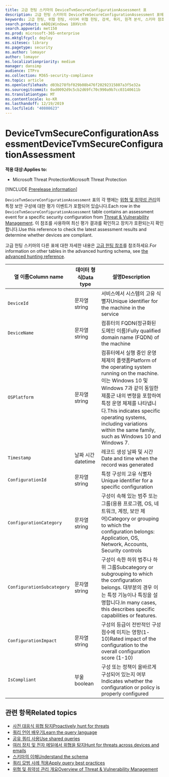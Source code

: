 ```yaml
---
title: 고급 헌팅 스키마의 DeviceTvmSecureConfigurationAssessment 표
description: 고급 헌팅 스키마의 DeviceTvmSecureConfigurationAssessment 표에서 위협 및 취약성 관리 보안 평가 이벤트에 대해 알아보세요. 이러한 이벤트는 시스템 정보, 보안 구성 세부 정보, 영향, 준수 정보를 제공합니다.
keywords: 고급 헌팅, 위협 헌팅, 사이버 위협 헌팅, 검색, 쿼리, 원격 분석, 스키마 참조, kusto, 표, 열, 데이터 형식, 설명, 위협 및 취약성 관리, TVM, 장치 관리, 보안 구성, DeviceTvmSecureConfigurationAssessment
search.product: eADQiWindows 10XVcnh
search.appverid: met150
ms.prod: microsoft-365-enterprise
ms.mktglfcycl: deploy
ms.sitesec: library
ms.pagetype: security
ms.author: lomayor
author: lomayor
ms.localizationpriority: medium
manager: dansimp
audience: ITPro
ms.collection: M365-security-compliance
ms.topic: article
ms.openlocfilehash: d03b278fbf029b08b476f20292315807a3f5e32a
ms.sourcegitcommit: 0ad0092d9c5cb2d69fc70c990a9b7cc03140611b
ms.translationtype: MT
ms.contentlocale: ko-KR
ms.lasthandoff: 12/19/2019
ms.locfileid: "40808623"
---
```

# <a name="devicetvmsecureconfigurationassessment"></a><span data-ttu-id="f878c-105">DeviceTvmSecureConfigurationAssessment</span><span class="sxs-lookup"><span data-stu-id="f878c-105">DeviceTvmSecureConfigurationAssessment</span></span>

<span data-ttu-id="f878c-106">**적용 대상:**</span><span class="sxs-lookup"><span data-stu-id="f878c-106">**Applies to:**</span></span>
- <span data-ttu-id="f878c-107">Microsoft Threat Protection</span><span class="sxs-lookup"><span data-stu-id="f878c-107">Microsoft Threat Protection</span></span>

[!INCLUDE [Prerelease information](../includes/prerelease.md)]

<span data-ttu-id="f878c-108">`DeviceTvmSecureConfigurationAssessment` 표의 각 행에는 [위협 및 취약성 관리](https://docs.microsoft.com/windows/security/threat-protection/microsoft-defender-atp/next-gen-threat-and-vuln-mgt)의 특정 보안 구성에 대한 평가 이벤트가 포함되어 있습니다.</span><span class="sxs-lookup"><span data-stu-id="f878c-108">Each row in the `DeviceTvmSecureConfigurationAssessment` table contains an assessment event for a specific security configuration from [Threat & Vulnerability Management](https://docs.microsoft.com/windows/security/threat-protection/microsoft-defender-atp/next-gen-threat-and-vuln-mgt).</span></span> <span data-ttu-id="f878c-109">이 참조를 사용하여 최신 평가 결과를 확인하고 장치가 호환되는지 확인합니다.</span><span class="sxs-lookup"><span data-stu-id="f878c-109">Use this reference to check the latest assessment results and determine whether devices are compliant.</span></span>

<span data-ttu-id="f878c-110">고급 헌팅 스키마의 다른 표에 대한 자세한 내용은 [고급 헌팅 참조](advanced-hunting-schema-tables.md)를 참조하세요.</span><span class="sxs-lookup"><span data-stu-id="f878c-110">For information on other tables in the advanced hunting schema, see [the advanced hunting reference](advanced-hunting-schema-tables.md).</span></span>

| <span data-ttu-id="f878c-111">열 이름</span><span class="sxs-lookup"><span data-stu-id="f878c-111">Column name</span></span> | <span data-ttu-id="f878c-112">데이터 형식</span><span class="sxs-lookup"><span data-stu-id="f878c-112">Data type</span></span> | <span data-ttu-id="f878c-113">설명</span><span class="sxs-lookup"><span data-stu-id="f878c-113">Description</span></span> |
|-------------|-----------|-------------|
| `DeviceId` | <span data-ttu-id="f878c-114">문자열</span><span class="sxs-lookup"><span data-stu-id="f878c-114">string</span></span> | <span data-ttu-id="f878c-115">서비스에서 시스템의 고유 식별자</span><span class="sxs-lookup"><span data-stu-id="f878c-115">Unique identifier for the machine in the service</span></span> |
| `DeviceName` | <span data-ttu-id="f878c-116">문자열</span><span class="sxs-lookup"><span data-stu-id="f878c-116">string</span></span> | <span data-ttu-id="f878c-117">컴퓨터의 FQDN(정규화된 도메인 이름)</span><span class="sxs-lookup"><span data-stu-id="f878c-117">Fully qualified domain name (FQDN) of the machine</span></span> |
| `OSPlatform` | <span data-ttu-id="f878c-118">문자열</span><span class="sxs-lookup"><span data-stu-id="f878c-118">string</span></span> | <span data-ttu-id="f878c-119">컴퓨터에서 실행 중인 운영 체제의 플랫폼</span><span class="sxs-lookup"><span data-stu-id="f878c-119">Platform of the operating system running on the machine.</span></span> <span data-ttu-id="f878c-120">이는 Windows 10 및 Windows 7과 같이 동일한 제품군 내의 변형을 포함하여 특정 운영 체제를 나타냅니다.</span><span class="sxs-lookup"><span data-stu-id="f878c-120">This indicates specific operating systems, including variations within the same family, such as Windows 10 and Windows 7.</span></span>|
| `Timestamp` | <span data-ttu-id="f878c-121">날짜 시간</span><span class="sxs-lookup"><span data-stu-id="f878c-121">datetime</span></span> | <span data-ttu-id="f878c-122">레코드 생성 날짜 및 시간</span><span class="sxs-lookup"><span data-stu-id="f878c-122">Date and time when the record was generated</span></span> |
| `ConfigurationId` | <span data-ttu-id="f878c-123">문자열</span><span class="sxs-lookup"><span data-stu-id="f878c-123">string</span></span> | <span data-ttu-id="f878c-124">특정 구성의 고유 식별자</span><span class="sxs-lookup"><span data-stu-id="f878c-124">Unique identifier for a specific configuration</span></span> |
| `ConfigurationCategory` | <span data-ttu-id="f878c-125">문자열</span><span class="sxs-lookup"><span data-stu-id="f878c-125">string</span></span> | <span data-ttu-id="f878c-126">구성이 속해 있는 범주 또는 그룹(응용 프로그램, OS, 네트워크, 계정, 보안 제어)</span><span class="sxs-lookup"><span data-stu-id="f878c-126">Category or grouping to which the configuration belongs: Application, OS, Network, Accounts, Security controls</span></span> |
| `ConfigurationSubcategory` | <span data-ttu-id="f878c-127">문자열</span><span class="sxs-lookup"><span data-stu-id="f878c-127">string</span></span> | <span data-ttu-id="f878c-128">구성이 속한 하위 범주나 하위 그룹</span><span class="sxs-lookup"><span data-stu-id="f878c-128">Subcategory or subgrouping to which the configuration belongs.</span></span> <span data-ttu-id="f878c-129">대부분의 경우 이는 특정 기능이나 특징을 설명합니다.</span><span class="sxs-lookup"><span data-stu-id="f878c-129">In many cases, this describes specific capabilities or features.</span></span> |
| `ConfigurationImpact` | <span data-ttu-id="f878c-130">문자열</span><span class="sxs-lookup"><span data-stu-id="f878c-130">string</span></span> | <span data-ttu-id="f878c-131">구성의 등급이 전반적인 구성 점수에 미치는 영향(1-10)</span><span class="sxs-lookup"><span data-stu-id="f878c-131">Rated impact of the configuration to the overall configuration score (1-10)</span></span> |
| `IsCompliant` | <span data-ttu-id="f878c-132">부울</span><span class="sxs-lookup"><span data-stu-id="f878c-132">boolean</span></span> | <span data-ttu-id="f878c-133">구성 또는 정책이 올바르게 구성되어 있는지 여부</span><span class="sxs-lookup"><span data-stu-id="f878c-133">Indicates whether the configuration or policy is properly configured</span></span> |

## <a name="related-topics"></a><span data-ttu-id="f878c-134">관련 항목</span><span class="sxs-lookup"><span data-stu-id="f878c-134">Related topics</span></span>

- [<span data-ttu-id="f878c-135">사전 대응식 위협 탐지</span><span class="sxs-lookup"><span data-stu-id="f878c-135">Proactively hunt for threats</span></span>](advanced-hunting-overview.md)
- [<span data-ttu-id="f878c-136">쿼리 언어 배우기</span><span class="sxs-lookup"><span data-stu-id="f878c-136">Learn the query language</span></span>](advanced-hunting-query-language.md)
- [<span data-ttu-id="f878c-137">공유 쿼리 사용</span><span class="sxs-lookup"><span data-stu-id="f878c-137">Use shared queries</span></span>](advanced-hunting-shared-queries.md)
- [<span data-ttu-id="f878c-138">여러 장치 및 전자 메일에서 위협을 탐지</span><span class="sxs-lookup"><span data-stu-id="f878c-138">Hunt for threats across devices and emails</span></span>](advanced-hunting-query-emails-devices.md)
- [<span data-ttu-id="f878c-139">스키마의 이해</span><span class="sxs-lookup"><span data-stu-id="f878c-139">Understand the schema</span></span>](advanced-hunting-schema-tables.md)
- [<span data-ttu-id="f878c-140">쿼리 모범 사례 적용</span><span class="sxs-lookup"><span data-stu-id="f878c-140">Apply query best practices</span></span>](advanced-hunting-best-practices.md)
- [<span data-ttu-id="f878c-141">위협 및 취약성 관리 개요</span><span class="sxs-lookup"><span data-stu-id="f878c-141">Overview of Threat & Vulnerability Management</span></span>](https://docs.microsoft.com/windows/security/threat-protection/microsoft-defender-atp/next-gen-threat-and-vuln-mgt)
